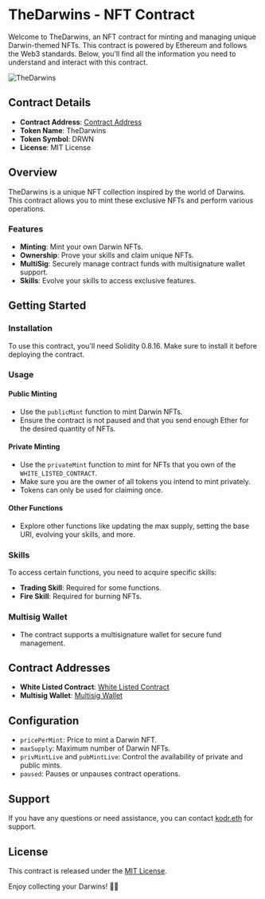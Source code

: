 # TheDarwins - NFT Contract

Welcome to TheDarwins, an NFT contract for minting and managing unique Darwin-themed NFTs. This contract is powered by Ethereum and follows the Web3 standards. Below, you'll find all the information you need to understand and interact with this contract.

![TheDarwins](https://i.imgur.com/xxxxxxxx.png)

## Contract Details

- **Contract Address**: [Contract Address](https://etherscan.io/address/YOUR_CONTRACT_ADDRESS)
- **Token Name**: TheDarwins
- **Token Symbol**: DRWN
- **License**: MIT License

## Overview

TheDarwins is a unique NFT collection inspired by the world of Darwins. This contract allows you to mint these exclusive NFTs and perform various operations.

### Features

- **Minting**: Mint your own Darwin NFTs.
- **Ownership**: Prove your skills and claim unique NFTs.
- **MultiSig**: Securely manage contract funds with multisignature wallet support.
- **Skills**: Evolve your skills to access exclusive features.

## Getting Started

### Installation

To use this contract, you'll need Solidity 0.8.16. Make sure to install it before deploying the contract.

### Usage

#### Public Minting

- Use the `publicMint` function to mint Darwin NFTs.
- Ensure the contract is not paused and that you send enough Ether for the desired quantity of NFTs.

#### Private Minting

- Use the `privateMint` function to mint for NFTs that you own of the `WHITE_LISTED_CONTRACT`.
- Make sure you are the owner of all tokens you intend to mint privately.
- Tokens can only be used for claiming once.

#### Other Functions

- Explore other functions like updating the max supply, setting the base URI, evolving your skills, and more.

### Skills

To access certain functions, you need to acquire specific skills:
- **Trading Skill**: Required for some functions.
- **Fire Skill**: Required for burning NFTs.

### Multisig Wallet

- The contract supports a multisignature wallet for secure fund management.

## Contract Addresses

- **White Listed Contract**: [White Listed Contract](https://etherscan.io/address/YOUR_WHITE_LISTED_CONTRACT)
- **Multisig Wallet**: [Multisig Wallet](https://etherscan.io/address/YOUR_MULTISIG_WALLET)

## Configuration

- `pricePerMint`: Price to mint a Darwin NFT.
- `maxSupply`: Maximum number of Darwin NFTs.
- `privMintLive` and `pubMintLive`: Control the availability of private and public mints.
- `paused`: Pauses or unpauses contract operations.

## Support

If you have any questions or need assistance, you can contact [kodr.eth](https://x.com/kodr_eth) for support.

## License

This contract is released under the [MIT License](LICENSE).

Enjoy collecting your Darwins! 🦖🌿